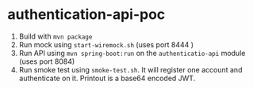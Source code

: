 # authentication-api-poc

1. Build with `mvn package`
2. Run mock using `start-wiremock.sh` (uses port 8444 )
3. Run API using `mvn spring-boot:run` on the `authenticatio-api` module (uses port 8084)
4. Run smoke test using `smoke-test.sh`. It will register one account and authenticate on it. Printout is a base64 encoded JWT.
